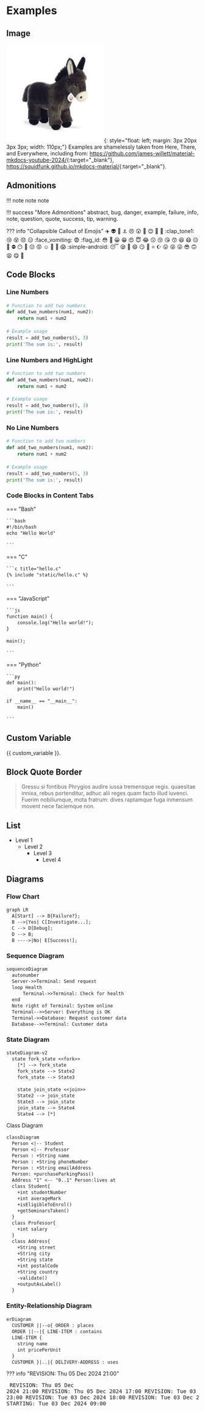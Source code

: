 # Examples

## Image

![VRTASS Logo](img/vrtass.jpg){: style="float: left; margin: 3px 20px 3px 3px; width: 110px;"}
Examples are shamelessly taken from Here, There, and Everywhere, including from:
<https://github.com/james-willett/material-mkdocs-youtube-2024/>{:target="_blank"},
<https://squidfunk.github.io/mkdocs-material/>{:target="_blank"}.

## Admonitions

!!! note note
    note

!!! success "More Admonitions"
    abstract, bug, danger, example, failure, info, note, question, quote, success, tip, warning.

??? info "Collapsible Callout of Emojis"
    :airplane: :alien: :anger: :anchor:
    :angry: :astonished: :bat: :blush: :bone: :camel: :clap_tone1: :cry: :dizzy_face: 
    :disappointed: :expressionless: :face_vomiting: :fearful: 
    :flag_id: :flushed: :fork_and_knife: :grinning:
    :grin: :heart_eyes: :innocent: :joy: :kissing: :kissing_closed_eyes:
    :kissing_heart: :kissing_smiling_eyes: :laughing: :mask: :neutral_face: :ninja: :no_entry:
    :no_mouth: :partying_face: :pensive: :rage: :relaxed:
    :rofl: :sauropod: :scream: :simple-android: :sleeping: :sleepy: :slightly_smiling_face: 
    :smile: :smirk: :sneezing_face: :star: :star_and_crescent:
    :stuck_out_tongue: :stuck_out_tongue_closed_eyes:
    :stuck_out_tongue_winking_eye: :sunglasses: :upside_down_face: :weary:
    :yum: :zany_face:

## Code Blocks

### Line Numbers

```py title="add_numbers.py" linenums="1"
# Function to add two numbers
def add_two_numbers(num1, num2):
    return num1 + num2

# Example usage
result = add_two_numbers(5, 3)
print('The sum is:', result)
```

### Line Numbers and HighLight

```py title="add_numbers.py" linenums="1" hl_lines="1-3"
# Function to add two numbers
def add_two_numbers(num1, num2):
    return num1 + num2

# Example usage
result = add_two_numbers(5, 3)
print('The sum is:', result)
```

### No Line Numbers

```py title="add_numbers.py"
# Function to add two numbers
def add_two_numbers(num1, num2):
    return num1 + num2

# Example usage
result = add_two_numbers(5, 3)
print('The sum is:', result)
```

### Code Blocks in Content Tabs

=== "Bash"

    ```bash
    #!/bin/bash
    echo "Hello World"

    ```

=== "C"

    ```c title="hello.c"
    {% include "static/hello.c" %}

    ```

=== "JavaScript"

    ```js
    function main() {
        console.log("Hello world!");
    }

    main();

    ```

=== "Python"

    ```py
    def main():
        print("Hello world!")

    if __name__ == "__main__":
        main()

    ```

## Custom Variable
   {{ custom_variable }}.


## Block Quote Border

> Gressu si fontibus Phrygios audire iussa tremensque regis. 
> quaesitae innixa, rebus portenditur, adhuc
> alii reges quam facto illud iuvenci. Fuerim nobiliumque, mota fratrum: dives
> raptamque fuga inmensum movent nece faciemque non.

## List
* Level 1
    * Level 2
        * Level 3
            * Level 4

## Diagrams

### Flow Chart

```mermaid
graph LR
  A[Start] --> B{Failure?};
  B -->|Yes| C[Investigate...];
  C --> D[Debug];
  D --> B;
  B ---->|No| E[Success!];

```

### Sequence Diagram

```mermaid
sequenceDiagram
  autonumber
  Server->>Terminal: Send request
  loop Health
      Terminal->>Terminal: Check for health
  end
  Note right of Terminal: System online
  Terminal-->>Server: Everything is OK
  Terminal->>Database: Request customer data
  Database-->>Terminal: Customer data

```

### State Diagram

``` mermaid
stateDiagram-v2
  state fork_state <<fork>>
    [*] --> fork_state
    fork_state --> State2
    fork_state --> State3

    state join_state <<join>>
    State2 --> join_state
    State3 --> join_state
    join_state --> State4
    State4 --> [*]
```

Class Diagram

``` mermaid
classDiagram
  Person <|-- Student
  Person <|-- Professor
  Person : +String name
  Person : +String phoneNumber
  Person : +String emailAddress
  Person: +purchaseParkingPass()
  Address "1" <-- "0..1" Person:lives at
  class Student{
    +int studentNumber
    +int averageMark
    +isEligibleToEnrol()
    +getSeminarsTaken()
  }
  class Professor{
    +int salary
  }
  class Address{
    +String street
    +String city
    +String state
    +int postalCode
    +String country
    -validate()
    +outputAsLabel()  
  }
```

### Entity-Relationship Diagram

``` mermaid
erDiagram
  CUSTOMER ||--o{ ORDER : places
  ORDER ||--|{ LINE-ITEM : contains
  LINE-ITEM {
    string name
    int pricePerUnit
  }
  CUSTOMER }|..|{ DELIVERY-ADDRESS : uses
```

??? info "REVISION: Thu 05 Dec 2024 21:00"
    <pre>
    REVISION: Thu 05 Dec 2024 21:00
    REVISION: Thu 05 Dec 2024 17:00
    REVISION: Tue 03 Dec 2024 23:00
    REVISION: Tue 03 Dec 2024 18:00
    REVISION: Tue 03 Dec 2024 11:00
    STARTING: Tue 03 Dec 2024 09:00
    </pre>

